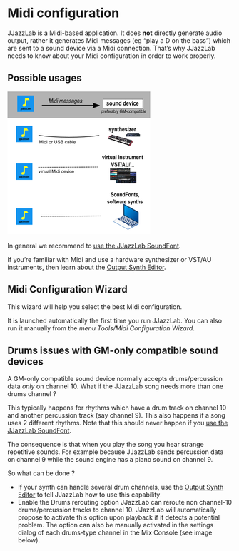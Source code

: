 # Midi configuration

JJazzLab is a Midi-based application. It does **not** directly generate audio output, rather it generates Midi messages \(eg “play a D on the bass”\) which are sent to a sound device via a Midi connection. That’s why JJazzLab needs to know about your Midi configuration in order to work properly.

## Possible usages

![](../.gitbook/assets/midiwizard-image1.png)

In general we recommend to [use the JJazzLab SoundFont](https://www.jjazzlab.com/en/doc/jjazzlab-soundfont).

If you’re familiar with Midi and use a hardware synthesizer or VST/AU instruments, then learn about the [Output Synth Editor](https://www.jjazzlab.com/en/doc/output-synth-editor).

## Midi Configuration Wizard <a id="midi-configuration-wizard"></a>

This wizard will help you select the best Midi configuration.

It is launched automatically the first time you run JJazzLab. You can also run it manually from the _menu Tools/Midi Configuration Wizard_.

## Drums issues with GM-only compatible sound devices <a id="GM-drums-issue"></a>

A GM-only compatible sound device normally accepts drums/percussion data _only_ on channel 10. What if the JJazzLab song needs more than one drums channel ?

This typically happens for rhythms which have a drum track on channel 10 and another percussion track \(say channel 9\). This also happens if a song uses 2 different rhythms. Note that this should never happen if you [use the JJazzLab SoundFont](https://www.jjazzlab.com/en/doc/jjazzlab-soundfont).

The consequence is that when you play the song you hear strange repetitive sounds. For example because JJazzLab sends percussion data on channel 9 while the sound engine has a piano sound on channel 9.

So what can be done ?

* If your synth can handle several drum channels, use the [Output Synth Editor](https://www.jjazzlab.com/en/doc/output-synth-editor) to tell JJazzLab how to use this capability
* Enable the Drums rerouting option  JJazzLab can reroute non channel-10 drums/percussion tracks to channel 10. JJazzLab will automatically propose to activate this option upon playback if it detects a potential problem. The option can also be manually activated in the settings dialog of each drums-type channel in the Mix Console \(see image below\).  

